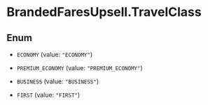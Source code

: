 # BrandedFaresUpsell.TravelClass

## Enum


* `ECONOMY` (value: `"ECONOMY"`)

* `PREMIUM_ECONOMY` (value: `"PREMIUM_ECONOMY"`)

* `BUSINESS` (value: `"BUSINESS"`)

* `FIRST` (value: `"FIRST"`)


